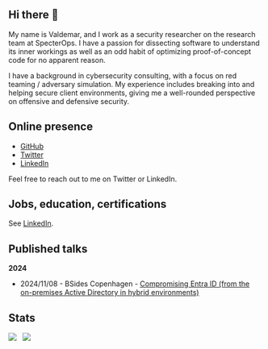 ## Hi there 👋
My name is Valdemar, and I work as a security researcher on the research team at SpecterOps. I have a passion for dissecting software to understand its inner workings as well as an odd habit of optimizing proof-of-concept code for no apparent reason.

I have a background in cybersecurity consulting, with a focus on red teaming / adversary simulation. My experience includes breaking into and helping secure client environments, giving me a well-rounded perspective on offensive and defensive security. 

## Online presence
- [GitHub](https://github.com/bytewreck)
- [Twitter](https://twitter.com/bytewreck)
- [LinkedIn](https://www.linkedin.com/in/valdemar-car%C3%B8e/)

Feel free to reach out to me on Twitter or LinkedIn.

## Jobs, education, certifications

See [LinkedIn](https://www.linkedin.com/in/valdemar-car%C3%B8e/).

## Published talks

**2024**
- 2024/11/08 - BSides Copenhagen - [Compromising Entra ID (from the on-premises Active Directory in hybrid environments)](https://vimeo.com/showcase/11519703/video/1044549159)

## Stats

<a>
 <div style="display: flex; flex-direction: row;">
  <img src="https://github-readme-stats.vercel.app/api?username=bytewreck&theme=tokyonight&show_icons=true" />
  &nbsp; &nbsp;
  <img class="img" src="https://github-readme-stats.vercel.app/api/top-langs/?username=bytewreck&theme=tokyonight&layout=compact&show_icons=true" />
 </div>
</a>
